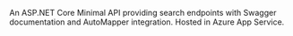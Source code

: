 An ASP.NET Core Minimal API providing search endpoints with Swagger documentation and AutoMapper integration. Hosted in Azure App Service.
